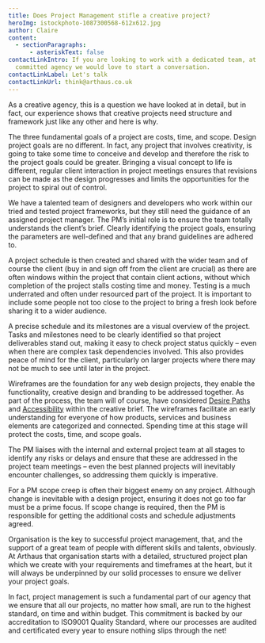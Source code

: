 ```yaml
---
title: Does Project Management stifle a creative project?
heroImg: istockphoto-1087300568-612x612.jpg
author: Claire
content:
  - sectionParagraphs:
      - asteriskText: false
contactLinkIntro: If you are looking to work with a dedicated team, at a
  committed agency we would love to start a conversation.
contactLinkLabel: Let's talk
contactLinkUrl: think@arthaus.co.uk
---
```

As a creative agency, this is a question we have looked at in detail, but in fact, our experience shows that creative projects need structure and framework just like any other and here is why. 

The three fundamental goals of a project are costs, time, and scope.  Design project goals are no different. In fact, any project that involves creativity, is going to take some time to conceive and develop and therefore the risk to the project goals could be greater.  Bringing a visual concept to life is different, regular client interaction in project meetings ensures that revisions can be made as the design progresses and limits the opportunities for the project to spiral out of control. 

We have a talented team of designers and developers who work within our tried and tested project frameworks, but they still need the guidance of an assigned project manager.  The PM’s initial role is to ensure the team totally understands the client’s brief.  Clearly identifying the project goals, ensuring the parameters are well-defined and that any brand guidelines are adhered to. 

A project schedule is then created and shared with the wider team and of course the client (buy in and sign off from the client are crucial) as there are often windows within the project that contain client actions, without which completion of the project stalls costing time and money. Testing is a much underrated and often under resourced part of the project. It is important to include some people not too close to the project to bring a fresh look before sharing it to a wider audience. 

A precise schedule and its milestones are a visual overview of the project. Tasks and milestones need to be clearly identified so that project deliverables stand out, making it easy to check project status quickly – even when there are complex task dependencies involved. This also provides peace of mind for the client, particularly on larger projects where there may not be much to see until later in the project. 

Wireframes are the foundation for any web design projects, they enable the functionality, creative design and branding to be addressed together.  As part of the process, the team will of course, have considered [Desire Paths](https://blog.arthaus.co.uk/why-%E2%80%98desire-paths%E2%80%99-are-defining-digital-design/) and [Accessibility](https://blog.arthaus.co.uk/unlock-new-market-potential-with-accessibility/) within the creative brief.  The wireframes facilitate an early understanding for everyone of how products, services and business elements are categorized and connected.  Spending time at this stage will protect the costs, time, and scope goals.  

The PM liaises with the internal and external project team at all stages to identify any risks or delays and ensure that these are addressed in the project team meetings – even the best planned projects will inevitably encounter challenges, so addressing them quickly is imperative. 

For a PM scope creep is often their biggest enemy on any project. Although change is inevitable with a design project, ensuring it does not go too far must be a prime focus. If scope change is required, then the PM is responsible for getting the additional costs and schedule adjustments agreed. 

Organisation is the key to successful project management, that, and the support of a great team of people with different skills and talents, obviously. At Arthaus that organisation starts with a detailed, structured project plan which we create with your requirements and timeframes at the heart, but it will always be underpinned by our solid processes to ensure we deliver your project goals. 

In fact, project management is such a fundamental part of our agency that we ensure that all our projects, no matter how small, are run to the highest standard, on time and within budget. This commitment is backed by our accreditation to ISO9001 Quality Standard, where our processes are audited and certificated every year to ensure nothing slips through the net!